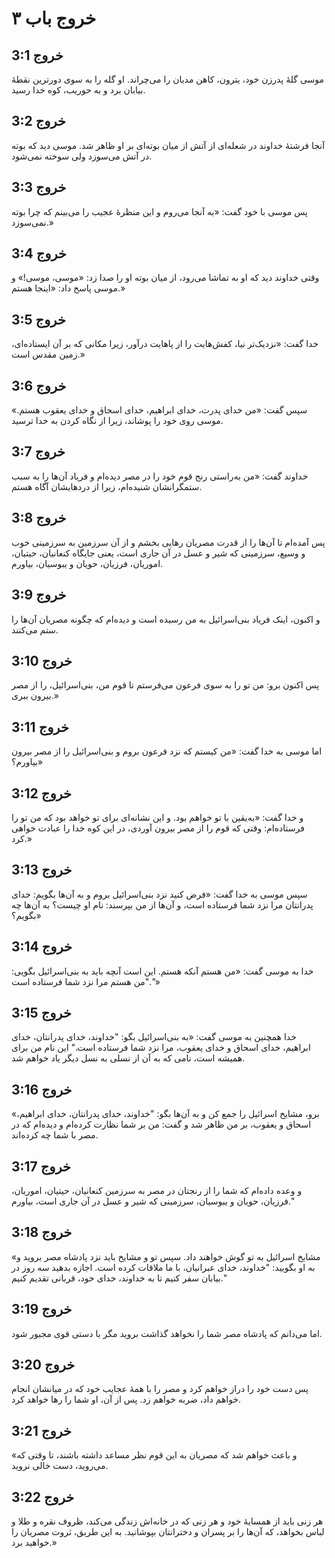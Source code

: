 # خروج باب ۳

## خروج 3:1

موسی گلهٔ پدرزن خود، یترون، کاهن مدیان را می‌چراند. او گله را به سوی دورترین نقطهٔ بیابان برد و به حوریب، کوه خدا رسید.

## خروج 3:2

آنجا فرشتهٔ خداوند در شعله‌ای از آتش از میان بوته‌ای بر او ظاهر شد. موسی دید که بوته در آتش می‌سوزد ولی سوخته نمی‌شود.

## خروج 3:3

پس موسی با خود گفت: «به آنجا می‌روم و این منظرهٔ عجیب را می‌بینم که چرا بوته نمی‌سوزد.»

## خروج 3:4

وقتی خداوند دید که او به تماشا می‌رود، از میان بوته او را صدا زد: «موسی، موسی!» و موسی پاسخ داد: «اینجا هستم.»

## خروج 3:5

خدا گفت: «نزدیک‌تر نیا، کفش‌هایت را از پاهایت درآور، زیرا مکانی که بر آن ایستاده‌ای، زمین مقدس است.»

## خروج 3:6

سپس گفت: «من خدای پدرت، خدای ابراهیم، خدای اسحاق و خدای یعقوب هستم.» موسی روی خود را پوشاند، زیرا از نگاه کردن به خدا ترسید.

## خروج 3:7

خداوند گفت: «من به‌راستی رنج قوم خود را در مصر دیده‌ام و فریاد آن‌ها را به سبب ستمگرانشان شنیده‌ام، زیرا از دردهایشان آگاه هستم.

## خروج 3:8

پس آمده‌ام تا آن‌ها را از قدرت مصریان رهایی بخشم و از آن سرزمین به سرزمینی خوب و وسیع، سرزمینی که شیر و عسل در آن جاری است، یعنی جایگاه کنعانیان، حیتیان، اموریان، فرزیان، حویان و یبوسیان، بیاورم.

## خروج 3:9

و اکنون، اینک فریاد بنی‌اسرائیل به من رسیده است و دیده‌ام که چگونه مصریان آن‌ها را ستم می‌کنند.

## خروج 3:10

پس اکنون برو: من تو را به سوی فرعون می‌فرستم تا قوم من، بنی‌اسرائیل، را از مصر بیرون ببری.»

## خروج 3:11

اما موسی به خدا گفت: «من کیستم که نزد فرعون بروم و بنی‌اسرائیل را از مصر بیرون بیاورم؟»

## خروج 3:12

و خدا گفت: «به‌یقین با تو خواهم بود. و این نشانه‌ای برای تو خواهد بود که من تو را فرستاده‌ام: وقتی که قوم را از مصر بیرون آوردی، در این کوه خدا را عبادت خواهی کرد.»

## خروج 3:13

سپس موسی به خدا گفت: «فرض کنید نزد بنی‌اسرائیل بروم و به آن‌ها بگویم: خدای پدرانتان مرا نزد شما فرستاده است، و آن‌ها از من بپرسند: نام او چیست؟ به آن‌ها چه بگویم؟»

## خروج 3:14

خدا به موسی گفت: «من هستم آنکه هستم. این است آنچه باید به بنی‌اسرائیل بگویی: "من هستم مرا نزد شما فرستاده است."»

## خروج 3:15

خدا همچنین به موسی گفت: «به بنی‌اسرائیل بگو: "خداوند، خدای پدرانتان، خدای ابراهیم، خدای اسحاق و خدای یعقوب، مرا نزد شما فرستاده است." این نام من برای همیشه است، نامی که به آن از نسلی به نسل دیگر یاد خواهم شد.

## خروج 3:16

«برو، مشایخ اسرائیل را جمع کن و به آن‌ها بگو: "خداوند، خدای پدرانتان، خدای ابراهیم، اسحاق و یعقوب، بر من ظاهر شد و گفت: من بر شما نظارت کرده‌ام و دیده‌ام که در مصر با شما چه کرده‌اند.

## خروج 3:17

و وعده داده‌ام که شما را از رنجتان در مصر به سرزمین کنعانیان، حیتیان، اموریان، فرزیان، حویان و یبوسیان، سرزمینی که شیر و عسل در آن جاری است، بیاورم."

## خروج 3:18

«مشایخ اسرائیل به تو گوش خواهند داد. سپس تو و مشایخ باید نزد پادشاه مصر بروید و به او بگویید: "خداوند، خدای عبرانیان، با ما ملاقات کرده است. اجازه بدهید سه روز در بیابان سفر کنیم تا به خداوند، خدای خود، قربانی تقدیم کنیم."

## خروج 3:19

اما می‌دانم که پادشاه مصر شما را نخواهد گذاشت بروید مگر با دستی قوی مجبور شود.

## خروج 3:20

پس دست خود را دراز خواهم کرد و مصر را با همهٔ عجایب خود که در میانشان انجام خواهم داد، ضربه خواهم زد. پس از آن، او شما را رها خواهد کرد.

## خروج 3:21

«و باعث خواهم شد که مصریان به این قوم نظر مساعد داشته باشند، تا وقتی که می‌روید، دست خالی نروید.

## خروج 3:22

هر زنی باید از همسایهٔ خود و هر زنی که در خانه‌اش زندگی می‌کند، ظروف نقره و طلا و لباس بخواهد، که آن‌ها را بر پسران و دخترانتان بپوشانید. به این طریق، ثروت مصریان را خواهید برد.»
